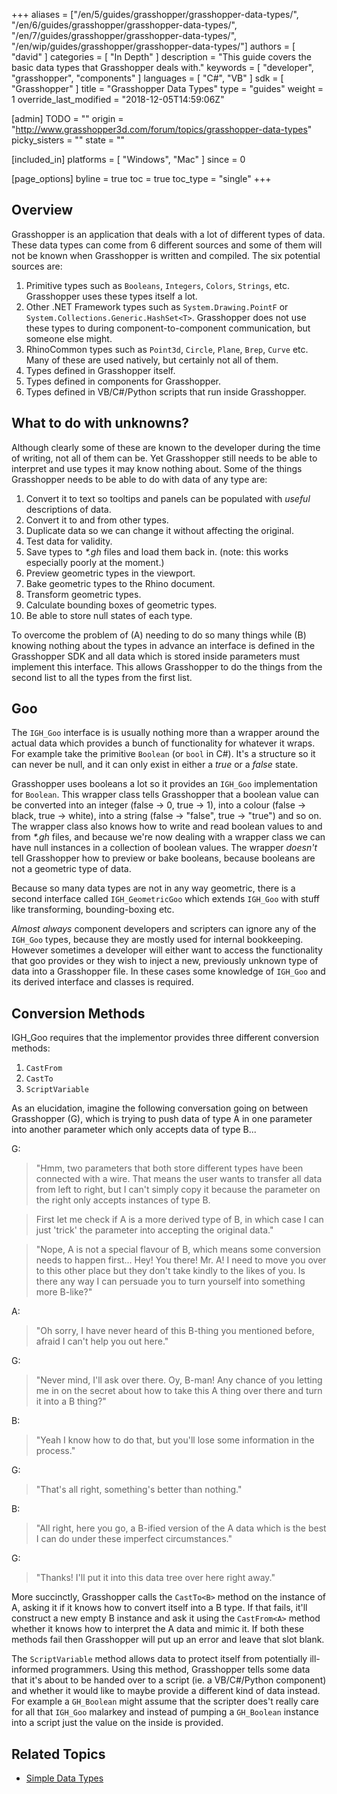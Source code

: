 +++
aliases = ["/en/5/guides/grasshopper/grasshopper-data-types/", "/en/6/guides/grasshopper/grasshopper-data-types/", "/en/7/guides/grasshopper/grasshopper-data-types/", "/en/wip/guides/grasshopper/grasshopper-data-types/"]
authors = [ "david" ]
categories = [ "In Depth" ]
description = "This guide covers the basic data types that Grasshopper deals with."
keywords = [ "developer", "grasshopper", "components" ]
languages = [ "C#", "VB" ]
sdk = [ "Grasshopper" ]
title = "Grasshopper Data Types"
type = "guides"
weight = 1
override_last_modified = "2018-12-05T14:59:06Z"

[admin]
TODO = ""
origin = "http://www.grasshopper3d.com/forum/topics/grasshopper-data-types"
picky_sisters = ""
state = ""

[included_in]
platforms = [ "Windows", "Mac" ]
since = 0

[page_options]
byline = true
toc = true
toc_type = "single"
+++

 
## Overview

Grasshopper is an application that deals with a lot of different types of data.  These data types can come from 6 different sources and some of them will not be known when Grasshopper is written and compiled.  The six potential sources are:

1. Primitive types such as `Booleans`, `Integers`, `Colors`, `Strings`, etc. Grasshopper uses these types itself a lot.
1. Other .NET Framework types such as `System.Drawing.PointF` or `System.Collections.Generic.HashSet<T>`. Grasshopper does not use these types to during component-to-component communication, but someone else might.
1. RhinoCommon types such as `Point3d`, `Circle`, `Plane`, `Brep`, `Curve` etc. Many of these are used natively, but certainly not all of them.
1. Types defined in Grasshopper itself.
1. Types defined in components for Grasshopper.
1. Types defined in VB/C#/Python scripts that run inside Grasshopper.

## What to do with unknowns?

Although clearly some of these are known to the developer during the time of writing, not all of them can be.  Yet Grasshopper still needs to be able to interpret and use types it may know nothing about. Some of the things Grasshopper needs to be able to do with data of any type are:

1. Convert it to text so tooltips and panels can be populated with *useful* descriptions of data.
1. Convert it to and from other types.
1. Duplicate data so we can change it without affecting the original.
1. Test data for validity.
1. Save types to *\*.gh* files and load them back in. (note: this works especially poorly at the moment.)
1. Preview geometric types in the viewport.
1. Bake geometric types to the Rhino document.
1. Transform geometric types.
1. Calculate bounding boxes of geometric types.
1. Be able to store null states of each type.

To overcome the problem of (A) needing to do so many things while (B) knowing nothing about the types in advance an interface is defined in the Grasshopper SDK and all data which is stored inside parameters must implement this interface.  This allows Grasshopper to do the things from the second list to all the types from the first list.

## Goo

The `IGH_Goo` interface is is usually nothing more than a wrapper around the actual data which provides a bunch of functionality for whatever it wraps. For example take the primitive `Boolean` (or `bool` in C#).  It's a structure so it can never be null, and it can only exist in either a *true* or a *false* state.

Grasshopper uses booleans a lot so it provides an `IGH_Goo` implementation for `Boolean`. This wrapper class tells Grasshopper that a boolean value can be converted into an integer (false -> 0, true -> 1), into a colour (false -> black, true -> white), into a string (false -> "false", true -> "true") and so on. The wrapper class also knows how to write and read boolean values to and from *\*.gh* files, and because we're now dealing with a wrapper class we can have null instances in a collection of boolean values.  The wrapper *doesn't* tell Grasshopper how to preview or bake booleans, because booleans are not a geometric type of data.

Because so many data types are not in any way geometric, there is a second interface called `IGH_GeometricGoo` which extends `IGH_Goo` with stuff like transforming, bounding-boxing etc.

*Almost always* component developers and scripters can ignore any of the `IGH_Goo` types, because they are mostly used for internal bookkeeping.  However sometimes a developer will either want to access the functionality that goo provides or they wish to inject a new, previously unknown type of data into a Grasshopper file. In these cases some knowledge of `IGH_Goo` and its derived interface and classes is required.

## Conversion Methods

IGH_Goo requires that the implementor provides three different conversion methods:

1. `CastFrom`
1. `CastTo`
1. `ScriptVariable`

As an elucidation, imagine the following conversation going on between Grasshopper (G), which is trying to push data of type A in one parameter into another parameter which only accepts data of type B...

G:

> "Hmm, two parameters that both store different types have been connected with a wire. That means the user wants to transfer all data from left to right, but I can't simply copy it because the parameter on the right only accepts instances of type B.

> First let me check if A is a more derived type of B, in which case I can just 'trick' the parameter into accepting the original data."

>"Nope, A is not a special flavour of B, which means some conversion needs to happen first...   Hey! You there! Mr. A! I need to move you over to this other place but they don't take kindly to the likes of you. Is there any way I can persuade you to turn yourself into something more B-like?"

A:

> "Oh sorry, I have never heard of this B-thing you mentioned before, afraid I can't help you out here."

G:

> "Never mind, I'll ask over there. Oy, B-man! Any chance of you letting me in on the secret about how to take this A thing over there and turn it into a B thing?"

B:

> "Yeah I know how to do that, but you'll lose some information in the process."

G:

> "That's all right, something's better than nothing."

B:

> "All right, here you go, a B-ified version of the A data which is the best I can do under these imperfect circumstances."

G:

> "Thanks! I'll put it into this data tree over here right away."


More succinctly, Grasshopper calls the `CastTo<B>` method on the instance of A, asking it if it knows how to convert itself into a B type.  If that fails, it'll construct a new empty B instance and ask it using the `CastFrom<A>` method whether it knows how to interpret the A data and mimic it.  If both these methods fail then Grasshopper will put up an error and leave that slot blank.

The `ScriptVariable` method allows data to protect itself from potentially ill-informed programmers.  Using this method, Grasshopper tells some data that it's about to be handed over to a script (ie. a VB/C#/Python component) and whether it would like to maybe provide a different kind of data instead.  For example a `GH_Boolean` might assume that the scripter does't really care for all that `IGH_Goo` malarkey and instead of pumping a `GH_Boolean` instance into a script just the value on the inside is provided.

## Related Topics

- [Simple Data Types](/guides/grasshopper/simple-data-types)
